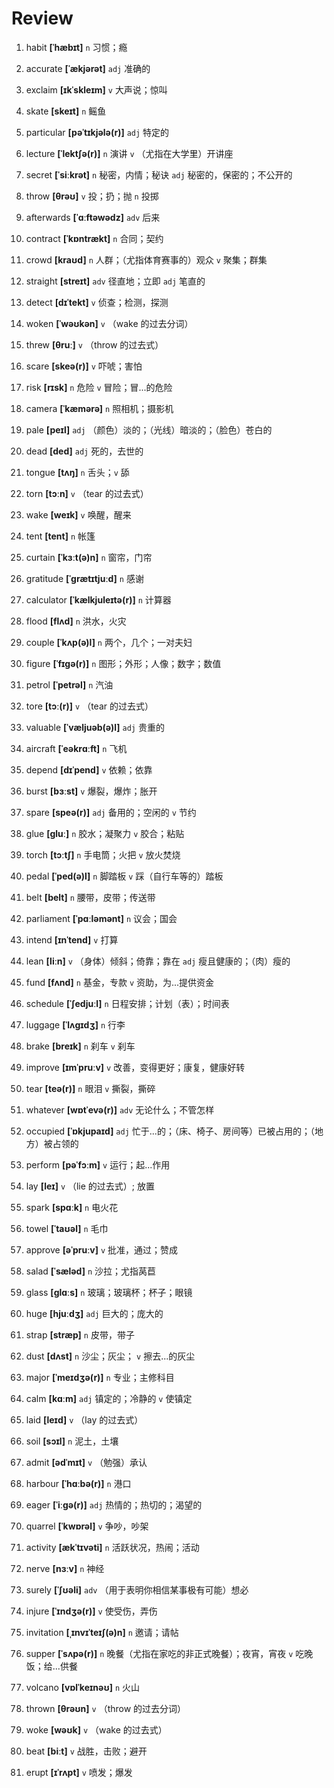 # Review
1. habit **[ˈhæbɪt]** `n` 习惯；瘾

2. accurate **[ˈækjərət]** `adj` 准确的

3. exclaim **[ɪkˈskleɪm]** `v` 大声说；惊叫

4. skate **[skeɪt]** `n` 鳐鱼

5. particular **[pəˈtɪkjələ(r)]** `adj` 特定的

6. lecture **[ˈlektʃə(r)]** `n` 演讲 `v` （尤指在大学里）开讲座

7. secret **[ˈsiːkrət]** `n` 秘密，内情；秘诀 `adj` 秘密的，保密的；不公开的

8. throw **[θrəʊ]** `v` 投；扔；抛 `n` 投掷

9. afterwards **[ˈɑːftəwədz]** `adv` 后来

10. contract **[ˈkɒntrækt]** `n` 合同；契约

11. crowd **[kraʊd]** `n` 人群；（尤指体育赛事的）观众 `v` 聚集；群集

12. straight **[streɪt]** `adv` 径直地；立即 `adj` 笔直的

13. detect **[dɪˈtekt]** `v` 侦查；检测，探测

14. woken **[ˈwəʊkən]** `v` （wake 的过去分词）

15. threw **[θruː]** `v` （throw 的过去式）

16. scare **[skeə(r)]** `v` 吓唬；害怕

17. risk **[rɪsk]** `n` 危险 `v` 冒险；冒...的危险

18. camera **[ˈkæmərə]** `n` 照相机；摄影机

19. pale **[peɪl]** `adj` （颜色）淡的；（光线）暗淡的；（脸色）苍白的

20. dead **[ded]** `adj` 死的，去世的

21. tongue **[tʌŋ]** `n` 舌头；`v` 舔

22. torn **[tɔːn]** `v` （tear 的过去式）

23. wake **[weɪk]** `v` 唤醒，醒来

24. tent **[tent]** `n` 帐篷

25. curtain **[ˈkɜːt(ə)n]** `n` 窗帘，门帘

26. gratitude **[ˈɡrætɪtjuːd]** `n` 感谢

27. calculator **[ˈkælkjuleɪtə(r)]** `n` 计算器

28. flood **[flʌd]** `n` 洪水，火灾

29. couple **[ˈkʌp(ə)l]** `n` 两个，几个；一对夫妇

30. figure **[ˈfɪɡə(r)]** `n` 图形；外形；人像；数字；数值

31. petrol **[ˈpetrəl]** `n` 汽油

32. tore **[tɔː(r)]** `v` （tear 的过去式）

33. valuable **[ˈvæljuəb(ə)l]** `adj` 贵重的

34. aircraft **[ˈeəkrɑːft]** `n` 飞机

35. depend **[dɪˈpend]** `v` 依赖；依靠

36. burst **[bɜːst]** `v` 爆裂，爆炸；胀开

37. spare **[speə(r)]** `adj` 备用的；空闲的 `v` 节约

38. glue **[ɡluː]** `n` 胶水；凝聚力 `v` 胶合；粘贴

39. torch **[tɔːtʃ]** `n` 手电筒；火把 `v` 放火焚烧

40. pedal **[ˈped(ə)l]** `n` 脚踏板 `v` 踩（自行车等的）踏板

41. belt **[belt]** `n` 腰带，皮带；传送带

42. parliament **[ˈpɑːləmənt]** `n` 议会；国会

43. intend **[ɪnˈtend]** `v` 打算

44. lean **[liːn]** `v` （身体）倾斜；倚靠；靠在 `adj` 瘦且健康的；（肉）瘦的

45. fund **[fʌnd]** `n` 基金，专款 `v` 资助，为...提供资金

46. schedule **[ˈʃedjuːl]** `n` 日程安排；计划（表）；时间表

47. luggage **[ˈlʌɡɪdʒ]** `n` 行李

48. brake **[breɪk]** `n` 刹车 `v` 刹车

49. improve **[ɪmˈpruːv]** `v` 改善，变得更好；康复，健康好转

50. tear **[teə(r)]** `n` 眼泪 `v` 撕裂，撕碎

51. whatever **[wɒtˈevə(r)]** `adv` 无论什么；不管怎样

52. occupied **[ˈɒkjupaɪd]** `adj` 忙于...的；（床、椅子、房间等）已被占用的；（地方）被占领的

53. perform **[pəˈfɔːm]** `v` 运行；起...作用

54. lay **[leɪ]** `v` （lie 的过去式）; 放置

55. spark **[spɑːk]** `n` 电火花

56. towel **[ˈtaʊəl]** `n` 毛巾

57. approve **[əˈpruːv]** `v` 批准，通过；赞成

58. salad **[ˈsæləd]** `n` 沙拉；尤指莴苣

59. glass **[ɡlɑːs]** `n` 玻璃；玻璃杯；杯子；眼镜

60. huge **[hjuːdʒ]** `adj` 巨大的；庞大的

61. strap **[stræp]** `n` 皮带，带子

62. dust **[dʌst]** `n` 沙尘；灰尘； `v` 擦去...的灰尘

63. major **[ˈmeɪdʒə(r)]** `n` 专业；主修科目

64. calm **[kɑːm]** `adj` 镇定的；冷静的 `v` 使镇定

65. laid **[leɪd]** `v` （lay 的过去式）

66. soil **[sɔɪl]** `n` 泥土，土壤

67. admit **[ədˈmɪt]** `v` （勉强）承认

68. harbour **[ˈhɑːbə(r)]** `n` 港口

69. eager **[ˈiːɡə(r)]** `adj` 热情的；热切的；渴望的

70. quarrel **[ˈkwɒrəl]** `v` 争吵，吵架

71. activity **[ækˈtɪvəti]** `n` 活跃状况，热闹；活动

72. nerve **[nɜːv]** `n` 神经

73. surely **[ˈʃʊəli]** `adv` （用于表明你相信某事极有可能）想必

74. injure **[ˈɪndʒə(r)]** `v` 使受伤，弄伤

75. invitation **[ˌɪnvɪˈteɪʃ(ə)n]** `n` 邀请；请帖

76. supper **[ˈsʌpə(r)]** `n` 晚餐（尤指在家吃的非正式晚餐）；夜宵，宵夜 `v` 吃晚饭；给...供餐

77. volcano **[vɒlˈkeɪnəʊ]** `n` 火山

78. thrown **[θrəʊn]** `v` （throw 的过去分词）

79. woke **[wəʊk]** `v` （wake 的过去式）

80. beat **[biːt]** `v` 战胜，击败；避开

81. erupt **[ɪˈrʌpt]** `v` 喷发；爆发

